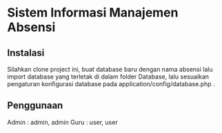 # Sistem Informasi Manajemen Absensi

## Instalasi

Silahkan clone project ini, buat database baru dengan nama  absensi lalu import database yang terletak di dalam folder Database, lalu sesuaikan pengaturan konfigurasi database pada application/config/database.php .

## Penggunaan

Admin : admin, admin
Guru : user, user
